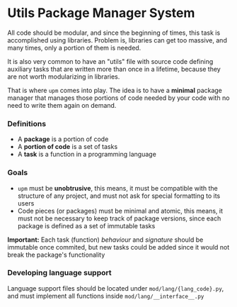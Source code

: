 # Utils Package Manager System

All code should be modular, and since the beginning of times, this task is accomplished using libraries. Problem is, libraries can get too massive, and many times, only a portion of them is needed.

It is also very common to have an "utils" file with source code defining auxiliary tasks that are written more than once in a lifetime, because they are not worth modularizing in libraries.

That is where `upm` comes into play. The idea is to have a **minimal** package manager that manages those portions of code needed by your code with no need to write them again on demand.

### Definitions

- A **package** is a portion of code
- A **portion of code** is a set of tasks
- A **task** is a function in a programming language

### Goals

- `upm` must be **unobtrusive**, this means, it must be compatible with the structure of any project, and must not ask for special formatting to its users
- Code pieces (or packages) must be minimal and atomic, this means, it must not be necessary to keep track of package versions, since each package is defined as a set of immutable tasks

**Important:** Each task (function) *behaviour* and *signature* should be immutable once commited, but new tasks could be added since it would not break the package's functionality

### Developing language support

Language support files should be located under `mod/lang/{lang_code}.py`, and must implement all functions inside `mod/lang/__interface__.py`